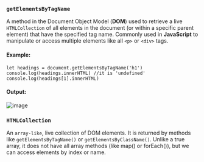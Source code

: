 ### `getElementsByTagName`
A method in the Document Object Model (**DOM**) used to retrieve a live `HTMLCollection` of all elements in the document (or within a specific parent element) that have the specified tag name. Commonly used in **JavaScript** to manipulate or access multiple elements like all `<p>` or `<div>` tags.
#### Example:
```
let headings = document.getElementsByTagName('h1')
console.log(headings.innerHTML) //it is 'undefined'
console.log(headings[1].innerHTML)
```
#### Output:
![image](https://github.com/user-attachments/assets/fa32ef65-7926-40e7-ac20-d29416bcd6b3)

### `HTMLCollection`
An `array-like`, live collection of DOM elements. It is returned by methods like `getElementsByTagName()` or `getElementsByClassName()`. Unlike a true array, it does not have all array methods (like map() or forEach()), but we can access elements by index or name.
